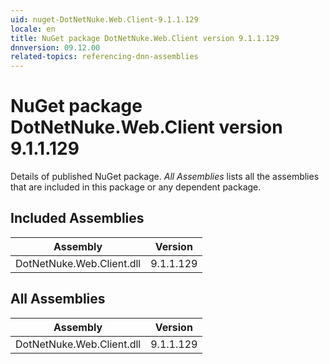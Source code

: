 ```yaml
---
uid: nuget-DotNetNuke.Web.Client-9.1.1.129
locale: en
title: NuGet package DotNetNuke.Web.Client version 9.1.1.129
dnnversion: 09.12.00
related-topics: referencing-dnn-assemblies
---
```


# NuGet package DotNetNuke.Web.Client version 9.1.1.129
Details of published NuGet package.
*All Assemblies* lists all the assemblies that are included in this package or any dependent package.

## Included Assemblies

|Assembly|Version|
|---|---|
|DotNetNuke.Web.Client.dll|9.1.1.129|

## All Assemblies

|Assembly|Version|
|---|---|
|DotNetNuke.Web.Client.dll|9.1.1.129|

